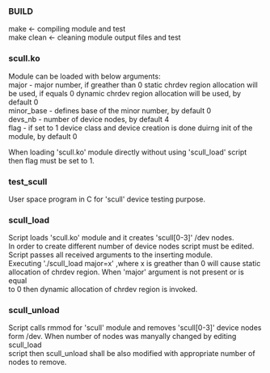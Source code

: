 ### BUILD ###
make <- compiling module and test  
make clean <- cleaning module output files and test

### scull.ko ###
Module can be loaded with below arguments:  
major - major number, if greather than 0 static chrdev region allocation will be used, if equals 0 dynamic chrdev region allocation will be used, by default 0  
minor_base - defines base of the minor number, by default 0  
devs_nb - number of device nodes, by default 4  
flag - if set to 1 device class and device creation is done duirng init of the module, by default 0  

When loading 'scull.ko' module directly without using 'scull_load' script then flag must be set to 1.  

### test_scull ###
User space program in C for 'scull' device testing purpose.

### scull_load ###
Script loads 'scull.ko' module and it creates 'scull[0-3]' /dev nodes.  
In order to create different number of device nodes script must be edited.  
Script passes all received arguments to the inserting module.  
Executing './scull_load major=x' ,where x is greather than 0 will cause static  
allocation of chrdev region. When 'major' argument is not present or is equal  
to 0 then dynamic allocation of chrdev region is invoked. 


### scull_unload ###
Script calls rmmod for 'scull' module and removes 'scull[0-3]' device nodes  
form /dev. When number of nodes was manyally changed by editing scull_load  
script then scull_unload shall be also modified with appropriate number of  
nodes to remove.
